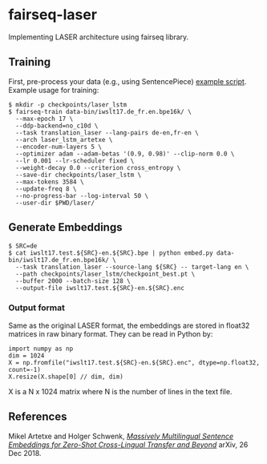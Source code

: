 # fairseq-laser

Implementing LASER architecture using fairseq library.

## Training

First, pre-process your data (e.g., using SentencePiece) [example script](https://github.com/pytorch/fairseq/blob/master/examples/translation/prepare-iwslt17-multilingual.sh). Example usage for training:

```
$ mkdir -p checkpoints/laser_lstm
$ fairseq-train data-bin/iwslt17.de_fr.en.bpe16k/ \
  --max-epoch 17 \
  --ddp-backend=no_c10d \
  --task translation_laser --lang-pairs de-en,fr-en \
  --arch laser_lstm_artetxe \
  --encoder-num-layers 5 \
  --optimizer adam --adam-betas '(0.9, 0.98)' --clip-norm 0.0 \
  --lr 0.001 --lr-scheduler fixed \
  --weight-decay 0.0 --criterion cross_entropy \
  --save-dir checkpoints/laser_lstm \
  --max-tokens 3584 \
  --update-freq 8 \
  --no-progress-bar --log-interval 50 \
  --user-dir $PWD/laser/
```

## Generate Embeddings

```
$ SRC=de
$ cat iwslt17.test.${SRC}-en.${SRC}.bpe | python embed.py data-bin/iwslt17.de_fr.en.bpe16k/ \
  --task translation_laser --source-lang ${SRC} -- target-lang en \
  --path checkpoints/laser_lstm/checkpoint_best.pt \
  --buffer 2000 --batch-size 128 \
  --output-file iwslt17.test.${SRC}-en.${SRC}.enc
```

### Output format

Same as the original LASER format, the embeddings are stored in float32 matrices in raw binary format.
They can be read in Python by:
```
import numpy as np
dim = 1024
X = np.fromfile("iwslt17.test.${SRC}-en.${SRC}.enc", dtype=np.float32, count=-1)                                                                          
X.resize(X.shape[0] // dim, dim)                                                                                                 
```
X is a N x 1024 matrix where N is the number of lines in the text file.

## References

Mikel Artetxe and Holger Schwenk,
    [*Massively Multilingual Sentence Embeddings for Zero-Shot Cross-Lingual Transfer and Beyond*](https://arxiv.org/abs/1812.10464)
    arXiv, 26 Dec 2018.
